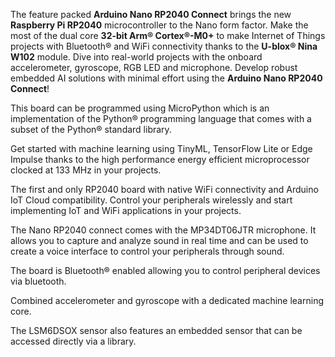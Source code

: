 <FeatureDescription>

The feature packed **Arduino Nano RP2040 Connect** brings the new **Raspberry Pi RP2040** microcontroller to the Nano form factor. Make the most of the dual core **32-bit Arm® Cortex®-M0+** to make Internet of Things projects with Bluetooth® and WiFi connectivity thanks to the **U-blox® Nina W102** module. Dive into real-world projects with the onboard accelerometer, gyroscope, RGB LED and microphone. Develop robust embedded AI solutions with minimal effort using the **Arduino Nano RP2040 Connect**!

</FeatureDescription>


<FeatureList>

<Feature title="Python® Support" image="python">

  This board can be programmed using MicroPython which is an implementation of the Python® programming language that comes with a subset of the Python® standard library.
<FeatureWrapper>
  <FeatureLink variant="primary" title="Documentation" url="/tutorials/nano-33-ble-sense/micropython-installation"/>
  <FeatureLink variant="secondary" title="Learn More" url="/learn/programming/arduino-and-python"/>
</FeatureWrapper>
</Feature>

<Feature title="Machine Learning" image="core">

  Get started with machine learning using TinyML, TensorFlow Lite or Edge Impulse thanks to the high performance energy efficient microprocessor clocked at 133 MHz in your projects.
<FeatureWrapper>
  <FeatureLink variant="primary" title="Documentation" url="/tutorials/nano-rp2040-connect/rp2040-imu-advanced"/>
  <FeatureLink variant="secondary" title="Library" url="https://github.com/stm32duino/X-NUCLEO-IKS01A3"/>
</FeatureWrapper>
</Feature>

<Feature title="WiFi" image="wifi">

  The first and only RP2040 board with native WiFi connectivity and Arduino IoT Cloud compatibility. Control your peripherals wirelessly and start implementing IoT and WiFi applications in your projects.
<FeatureWrapper>
  <FeatureLink variant="primary" title="Documentation" url="/tutorials/nano-rp2040-connect/rp2040-ap-web-server-rgb"/>
  <FeatureLink variant="secondary" title="Library" url="https://www.arduino.cc/reference/en/libraries/wifinina/"/>
</FeatureWrapper>
</Feature>

<Feature title="Omnidirectional Microphone" image="microphone">

  The Nano RP2040 connect comes with the MP34DT06JTR microphone. It allows you to capture and analyze sound in real time and can be used to create a voice interface to control your peripherals through sound.
<FeatureWrapper>
  <FeatureLink variant="primary" title="Documentation" url="/tutorials/nano-rp2040-connect/rp2040-microphone-basics"/>
  <FeatureLink variant="secondary" title="Library" url="/learn/built-in-libraries/pdm"/>
</FeatureWrapper>
</Feature>

<Feature title="Bluetooth" image="bluetooth">

  The board is Bluetooth® enabled allowing you to control peripheral devices via bluetooth.
<FeatureWrapper>
  <FeatureLink variant="primary" title="Documentation" url="/tutorials/nano-rp2040-connect/rp2040-ble-device-to-device"/>
  <FeatureLink variant="secondary" title="Library" url="https://www.arduino.cc/reference/en/libraries/arduinoble/"/>
</FeatureWrapper>
</Feature>

<Feature title="6-axis IMU" image="imu">

  Combined accelerometer and gyroscope with a dedicated machine learning core.
<FeatureWrapper>
  <FeatureLink variant="primary" title="Documentation" url="/tutorials/nano-rp2040-connect/rp2040-imu-basics"/>
  <FeatureLink variant="secondary" title="Library" url="https://www.arduino.cc/reference/en/libraries/arduino_lsm6dsox/"/>
</FeatureWrapper>
</Feature>

<Feature title="Temperature Sensor" image="temperature-sensor">

  The LSM6DSOX sensor also features an embedded sensor that can be accessed directly via a library.
<FeatureWrapper>
  <FeatureLink variant="primary" title="Documentation" url="/tutorials/nano-rp2040-connect/rp2040-01-technical-reference#temperature"/>
  <FeatureLink variant="secondary" title="Library" url="/learn/built-in-libraries/pdm"/>
</FeatureWrapper>
</Feature>


</FeatureList>